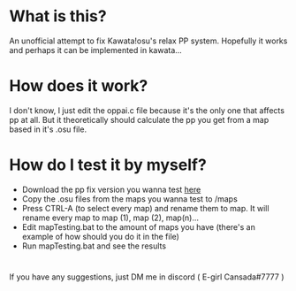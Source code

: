 # What is this?
An unofficial attempt to fix Kawata!osu's relax PP system. Hopefully it works and perhaps it can be implemented in kawata...

# How does it work?
I don't know, I just edit the oppai.c file because it's the only one that affects pp at all. But it theoretically should calculate the pp you get from a map based in it's .osu file.

# How do I test it by myself?
- Download the pp fix version you wanna test [here](https://github.com/E-girl-Cansada/Kawata-pp-fix/releases)
- Copy the .osu files from the maps you wanna test to /maps
- Press CTRL-A (to select every map) and rename them to map. It will rename every map to map (1), map (2), map(n)... 
- Edit mapTesting.bat to the amount of maps you have (there's an example of how should you do it in the file)
- Run mapTesting.bat and see the results

# 
If you have any suggestions, just DM me in discord ( E-girl Cansada#7777 )

